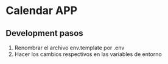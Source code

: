# Calendar APP


## Development pasos

1. Renombrar el archivo env.template por .env
2. Hacer los cambios respectivos en las variables de entorno